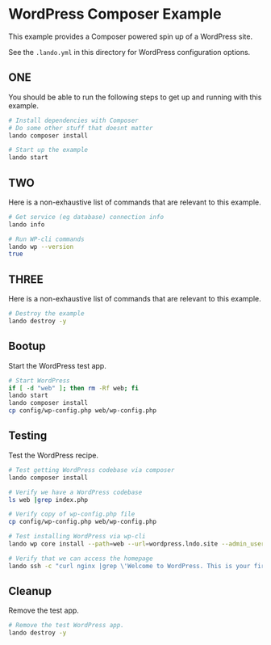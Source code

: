 WordPress Composer Example
==========================

This example provides a Composer powered spin up of a WordPress site.

See the `.lando.yml` in this directory for WordPress configuration options.

ONE
-------

You should be able to run the following steps to get up and running with this example.

```bash
# Install dependencies with Composer
# Do some other stuff that doesnt matter
lando composer install

# Start up the example
lando start
```

TWO
-------

Here is a non-exhaustive list of commands that are relevant to this example.

```bash
# Get service (eg database) connection info
lando info

# Run WP-cli commands
lando wp --version
true
```

THREE
-------

Here is a non-exhaustive list of commands that are relevant to this example.

```bash
# Destroy the example
lando destroy -y
```

Bootup
------

Start the WordPress test app.

```bash
# Start WordPress
if [ -d "web" ]; then rm -Rf web; fi
lando start
lando composer install
cp config/wp-config.php web/wp-config.php
```

Testing
-------

Test the WordPress recipe.

```bash
# Test getting WordPress codebase via composer
lando composer install

# Verify we have a WordPress codebase
ls web |grep index.php

# Verify copy of wp-config.php file
cp config/wp-config.php web/wp-config.php

# Test installing WordPress via wp-cli
lando wp core install --path=web --url=wordpress.lndo.site --admin_user=root --admin_email=gff@gff.gov --title=WordPressLando

# Verify that we can access the homepage
lando ssh -c "curl nginx |grep \'Welcome to WordPress. This is your first post. Edit or delete it, then start writing!\'"
```

Cleanup
-------

Remove the test app.

```bash
# Remove the test WordPress app.
lando destroy -y
```
